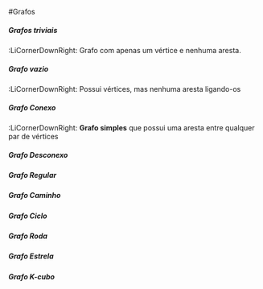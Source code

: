 #Grafos

##### Grafos triviais
:LiCornerDownRight: Grafo com apenas um vértice e nenhuma aresta.
##### Grafo vazio
:LiCornerDownRight: Possui vértices, mas nenhuma aresta ligando-os
##### Grafo Conexo
:LiCornerDownRight: **Grafo simples** que possui uma aresta entre qualquer par de vértices
##### Grafo Desconexo
##### Grafo Regular
##### Grafo Caminho
##### Grafo Ciclo
##### Grafo Roda
##### Grafo Estrela
##### Grafo K-cubo
